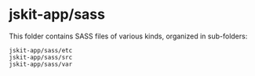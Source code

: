 # jskit-app/sass

This folder contains SASS files of various kinds, organized in sub-folders:

    jskit-app/sass/etc
    jskit-app/sass/src
    jskit-app/sass/var
